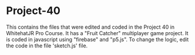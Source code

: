 # Project-40
This contains the files that were edited and coded in the Project 40 in WhitehatJR Pro Course. It has a "Fruit Catcher" multiplayer game  project. It is coded in javascript using "firebase" and "p5.js". To change the logic, edit the code in the file 'sketch.js' file.
